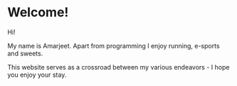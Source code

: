 # Welcome!

Hi! 

My name is Amarjeet. Apart from programming I enjoy running, e-sports and sweets.

This website serves as a crossroad between my various endeavors - I hope you enjoy your stay.

